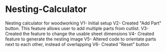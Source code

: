 # Nesting-Calculator
Nesting calculator for woodworking
V1- Initial setup
V2- Created "Add Part" button. This feature allows user to add multiple parts from cutlist.
V3- Created the feature to change the usable sheet dimensions
V4- Created feature to generate the nesting image
V5- Altered code to orientate parts next to each other, instead of overlapping
V6- Created "Reset" button
